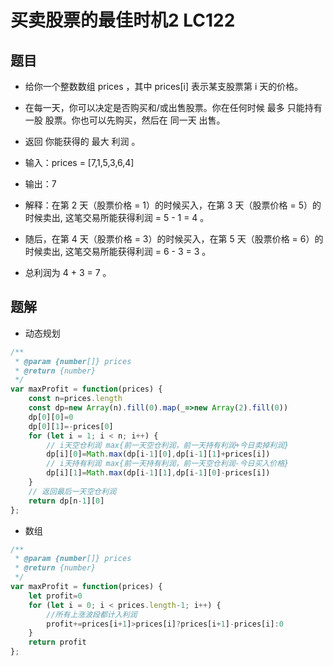 # 买卖股票的最佳时机2 LC122
## 题目
* 给你一个整数数组 prices ，其中 prices[i] 表示某支股票第 i 天的价格。
* 在每一天，你可以决定是否购买和/或出售股票。你在任何时候 最多 只能持有 一股 股票。你也可以先购买，然后在 同一天 出售。
* 返回 你能获得的 最大 利润 。

* 输入：prices = [7,1,5,3,6,4]
* 输出：7
* 解释：在第 2 天（股票价格 = 1）的时候买入，在第 3 天（股票价格 = 5）的时候卖出, 这笔交易所能获得利润 = 5 - 1 = 4 。
* 随后，在第 4 天（股票价格 = 3）的时候买入，在第 5 天（股票价格 = 6）的时候卖出, 这笔交易所能获得利润 = 6 - 3 = 3 。
* 总利润为 4 + 3 = 7 。

## 题解
* 动态规划
```javascript
/**
 * @param {number[]} prices
 * @return {number}
 */
var maxProfit = function(prices) {
    const n=prices.length
    const dp=new Array(n).fill(0).map(_=>new Array(2).fill(0))
    dp[0][0]=0
    dp[0][1]=-prices[0]
    for (let i = 1; i < n; i++) {
        // i天空仓利润 max{前一天空仓利润，前一天持有利润+今日卖掉利润}
        dp[i][0]=Math.max(dp[i-1][0],dp[i-1][1]+prices[i])
        // i天持有利润 max{前一天持有利润，前一天空仓利润-今日买入价格}
        dp[i][1]=Math.max(dp[i-1][1],dp[i-1][0]-prices[i])
    }
    // 返回最后一天空仓利润
    return dp[n-1][0]
};
```

* 数组
```javascript
/**
 * @param {number[]} prices
 * @return {number}
 */
var maxProfit = function(prices) {
    let profit=0
    for (let i = 0; i < prices.length-1; i++) {
        //所有上涨波段都计入利润
        profit+=prices[i+1]>prices[i]?prices[i+1]-prices[i]:0
    }
    return profit
};
```
